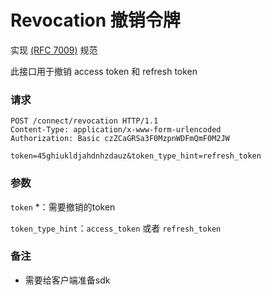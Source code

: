 # Revocation 撤销令牌

实现 [(RFC 7009)](https://tools.ietf.org/html/rfc7009) 规范

此接口用于撤销 access token 和 refresh token

### 请求

```http
POST /connect/revocation HTTP/1.1
Content-Type: application/x-www-form-urlencoded
Authorization: Basic czZCaGRSa3F0MzpnWDFmQmF0M2JW

token=45ghiukldjahdnhzdauz&token_type_hint=refresh_token
```

### 参数

`token` *：需要撤销的token

`token_type_hint`：`access_token` 或者 `refresh_token`

### 备注

* 需要给客户端准备sdk
